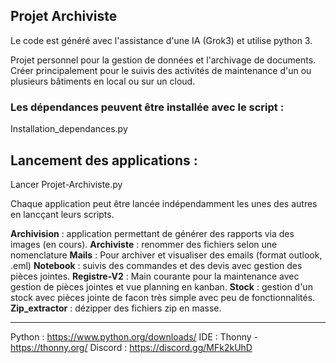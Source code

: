 ## Projet Archiviste

Le code est généré avec l'assistance d'une IA (Grok3) et utilise python 3.

Projet personnel pour la gestion de données et l'archivage de documents. \
Créer principalement pour le suivis des activités de maintenance d'un ou plusieurs bâtiments en local ou sur un cloud.

### Les dépendances peuvent être installée avec le script :
Installation_dependances.py

## Lancement des applications :
Lancer Projet-Archiviste.py

Chaque application peut être lancée indépendamment les unes des autres en lancçant leurs scripts.

**Archivision** : application permettant de générer des rapports via des images (en cours).
**Archiviste** : renommer des fichiers selon une nomenclature
**Mails** : Pour archiver et visualiser des emails (format outlook, .eml)
**Notebook** : suivis des commandes et des devis avec gestion des pièces jointes.
**Registre-V2** : Main courante pour la maintenance avec gestion de pièces jointes et vue planning en kanban.
**Stock** : gestion d'un stock avec pièces jointe de facon très simple avec peu de fonctionnalités.
**Zip_extractor** : dézipper des fichiers zip en masse.

----
Python : https://www.python.org/downloads/
IDE : Thonny - https://thonny.org/
Discord : https://discord.gg/MFk2kUhD
